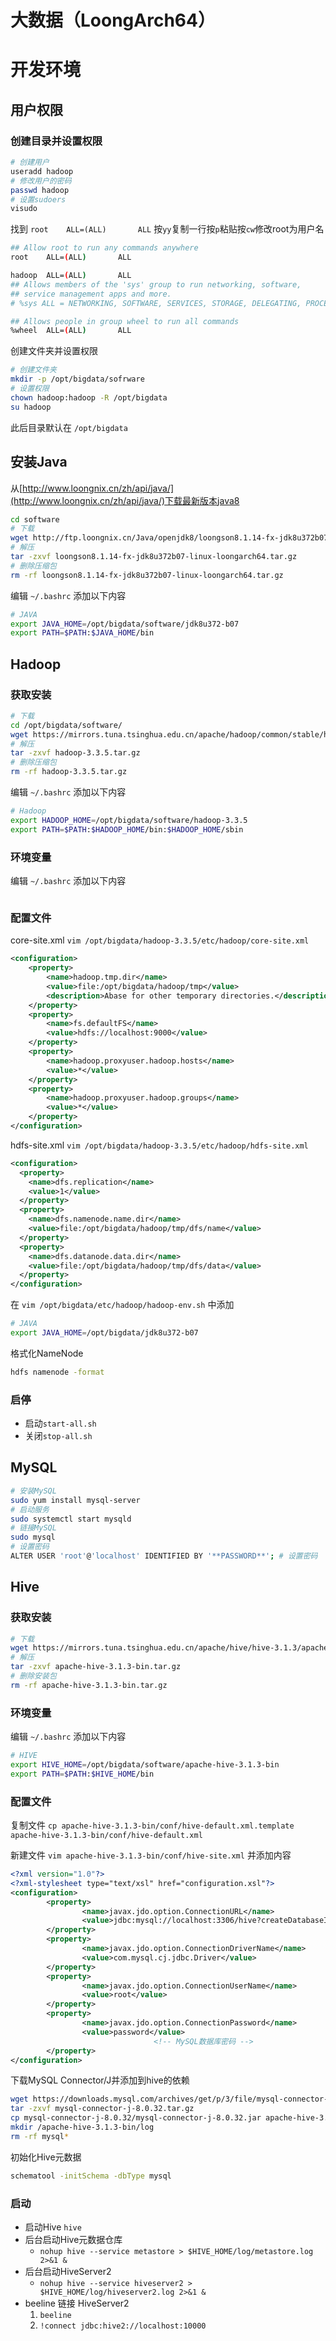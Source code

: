 # 大数据（LoongArch64）

# 开发环境

## 用户权限

### 创建目录并设置权限

```bash
# 创建用户
useradd hadoop
# 修改用户的密码
passwd hadoop
# 设置sudoers
visudo
```

找到 `root    ALL=(ALL)       ALL` 按`yy`复制一行按`p`粘贴按`cw`修改root为用户名

```bash
## Allow root to run any commands anywhere
root    ALL=(ALL)       ALL

hadoop  ALL=(ALL)       ALL
## Allows members of the 'sys' group to run networking, software,
## service management apps and more.
# %sys ALL = NETWORKING, SOFTWARE, SERVICES, STORAGE, DELEGATING, PROCESSES, LOCATE, DRIVERS

## Allows people in group wheel to run all commands
%wheel  ALL=(ALL)       ALL
```

创建文件夹并设置权限

```bash
# 创建文件夹
mkdir -p /opt/bigdata/sofrware
# 设置权限
chown hadoop:hadoop -R /opt/bigdata
su hadoop
```

此后目录默认在 `/opt/bigdata`

## 安装Java

从[http://www.loongnix.cn/zh/api/java/](http://www.loongnix.cn/zh/api/java/)下载最新版本java8

```bash
cd software
# 下载
wget http://ftp.loongnix.cn/Java/openjdk8/loongson8.1.14-fx-jdk8u372b07-linux-loongarch64.tar.gz
# 解压
tar -zxvf loongson8.1.14-fx-jdk8u372b07-linux-loongarch64.tar.gz
# 删除压缩包
rm -rf loongson8.1.14-fx-jdk8u372b07-linux-loongarch64.tar.gz
```

编辑 `~/.bashrc` 添加以下内容

```bash
# JAVA
export JAVA_HOME=/opt/bigdata/software/jdk8u372-b07
export PATH=$PATH:$JAVA_HOME/bin
```

## Hadoop

### 获取安装

```bash
# 下载
cd /opt/bigdata/software/
wget https://mirrors.tuna.tsinghua.edu.cn/apache/hadoop/common/stable/hadoop-3.3.5.tar.gz
# 解压
tar -zxvf hadoop-3.3.5.tar.gz
# 删除压缩包
rm -rf hadoop-3.3.5.tar.gz
```

编辑 `~/.bashrc` 添加以下内容

```bash
# Hadoop
export HADOOP_HOME=/opt/bigdata/software/hadoop-3.3.5
export PATH=$PATH:$HADOOP_HOME/bin:$HADOOP_HOME/sbin

```

### 环境变量

编辑 `~/.bashrc` 添加以下内容

```bash

```

### 配置文件

core-site.xml `vim /opt/bigdata/hadoop-3.3.5/etc/hadoop/core-site.xml` 

```xml
<configuration>
    <property>
        <name>hadoop.tmp.dir</name>
        <value>file:/opt/bigdata/hadoop/tmp</value>
        <description>Abase for other temporary directories.</description>
    </property>
    <property>
        <name>fs.defaultFS</name>
        <value>hdfs://localhost:9000</value>
    </property>
    <property>
        <name>hadoop.proxyuser.hadoop.hosts</name>
        <value>*</value>
    </property>
    <property>
        <name>hadoop.proxyuser.hadoop.groups</name>
        <value>*</value>
    </property>
</configuration>
```

hdfs-site.xml `vim /opt/bigdata/hadoop-3.3.5/etc/hadoop/hdfs-site.xml`

```xml
<configuration>
  <property>
    <name>dfs.replication</name>
    <value>1</value>
  </property>
  <property>
    <name>dfs.namenode.name.dir</name>
    <value>file:/opt/bigdata/hadoop/tmp/dfs/name</value>
  </property>
  <property>
    <name>dfs.datanode.data.dir</name>
    <value>file:/opt/bigdata/hadoop/tmp/dfs/data</value>
  </property>
</configuration>
```

在 `vim /opt/bigdata/etc/hadoop/hadoop-env.sh` 中添加

```bash
# JAVA
export JAVA_HOME=/opt/bigdata/jdk8u372-b07
```

格式化NameNode

```bash
hdfs namenode -format
```

### 启停

- 启动`start-all.sh`
- 关闭`stop-all.sh`

## MySQL

```bash
# 安装MySQL
sudo yum install mysql-server
# 启动服务
sudo systemctl start mysqld
# 链接MySQL
sudo mysql
# 设置密码
ALTER USER 'root'@'localhost' IDENTIFIED BY '**PASSWORD**'; # 设置密码
```

## Hive

### 获取安装

```bash
# 下载
wget https://mirrors.tuna.tsinghua.edu.cn/apache/hive/hive-3.1.3/apache-hive-3.1.3-bin.tar.gz
# 解压
tar -zxvf apache-hive-3.1.3-bin.tar.gz
# 删除安装包
rm -rf apache-hive-3.1.3-bin.tar.gz
```

### 环境变量

编辑 `~/.bashrc` 添加以下内容

```bash
# HIVE
export HIVE_HOME=/opt/bigdata/software/apache-hive-3.1.3-bin
export PATH=$PATH:$HIVE_HOME/bin
```

### 配置文件

复制文件 `cp apache-hive-3.1.3-bin/conf/hive-default.xml.template apache-hive-3.1.3-bin/conf/hive-default.xml`

新建文件 `vim apache-hive-3.1.3-bin/conf/hive-site.xml` 并添加内容

```xml
<?xml version="1.0"?>
<?xml-stylesheet type="text/xsl" href="configuration.xsl"?>
<configuration>
        <property>
                <name>javax.jdo.option.ConnectionURL</name>
                <value>jdbc:mysql://localhost:3306/hive?createDatabaseIfNotExist=true</value>
        </property>
        <property>
                <name>javax.jdo.option.ConnectionDriverName</name>
                <value>com.mysql.cj.jdbc.Driver</value>
        </property>
        <property>
                <name>javax.jdo.option.ConnectionUserName</name>
                <value>root</value>
        </property>
        <property>
                <name>javax.jdo.option.ConnectionPassword</name>
                <value>password</value>
								<!-- MySQL数据库密码 -->
        </property>
</configuration>
```

下载MySQL Connector/J并添加到hive的依赖

```bash
wget https://downloads.mysql.com/archives/get/p/3/file/mysql-connector-j-8.0.32.tar.gz
tar -zxvf mysql-connector-j-8.0.32.tar.gz
cp mysql-connector-j-8.0.32/mysql-connector-j-8.0.32.jar apache-hive-3.1.3-bin/lib
mkdir /apache-hive-3.1.3-bin/log
rm -rf mysql*
```

初始化Hive元数据

```bash
schematool -initSchema -dbType mysql
```

### 启动

- 启动Hive `hive`
- 后台启动Hive元数据仓库
    - `nohup hive --service metastore > $HIVE_HOME/log/metastore.log 2>&1 &`
- 后台启动HiveServer2
    - `nohup hive --service hiveserver2 > $HIVE_HOME/log/hiveserver2.log 2>&1 &`
- beeline 链接 HiveServer2
    1. `beeline` 
    2. `!connect jdbc:hive2://localhost:10000`
